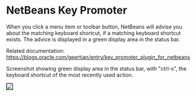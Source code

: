 NetBeans Key Promoter
===================

When you click a menu item or toolbar button, NetBeans will advise you about the matching keyboard shortcut, if a matching keyboard shortcut exists. The advice is displayed in a green display area in the status bar.

Related documentation: https://blogs.oracle.com/geertjan/entry/key_promoter_plugin_for_netbeans

Screenshot showing green display area in the status bar, with "ctrl-s", the keyboard shortcut of the most recently used action.

<img style="border:1px solid black" src="https://blogs.oracle.com/geertjan_images/resource/nkp.png"/>


